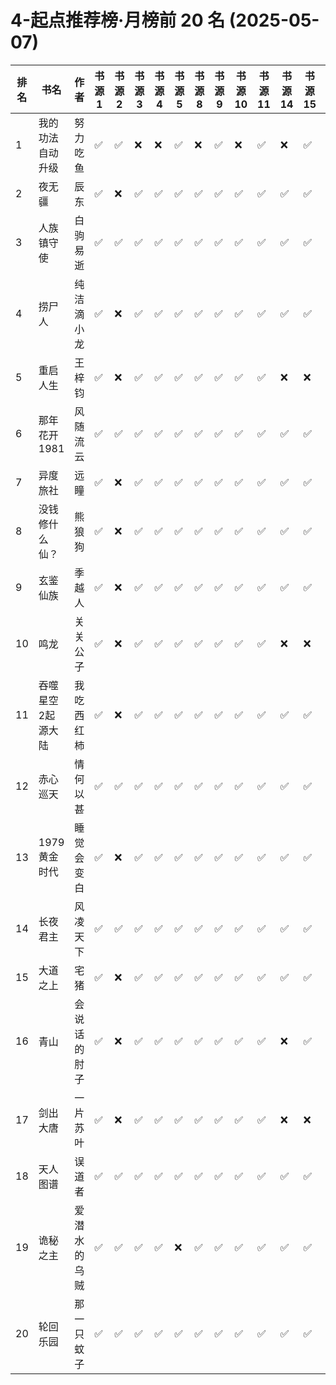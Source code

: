 # 4-起点推荐榜·月榜前 20 名 (2025-05-07)

| 排名 | 书名        | 作者     | 书源 1 | 书源 2 | 书源 3 | 书源 4 | 书源 5 | 书源 8 | 书源 9 | 书源 10 | 书源 11 | 书源 14 | 书源 15 | 书源 17 | 书源 18 | 书源 19 | 书源 20 | 起点链接                                   |
|----|-----------|--------|------|------|------|------|------|------|------|-------|-------|-------|-------|-------|-------|-------|-------|----------------------------------------|
| 1  | 我的功法自动升级  | 努力吃鱼   | ✅    | ✅    | ❌    | ❌    | ✅    | ❌    | ✅    | ❌     | ✅     | ❌     | ✅     | ✅     | ❌     | ❌     | ✅     | http://www.qidian.com/book/1034284970/ |
| 2  | 夜无疆       | 辰东     | ✅    | ❌    | ✅    | ✅    | ✅    | ✅    | ✅    | ✅     | ✅     | ✅     | ✅     | ✅     | ✅     | ✅     | ✅     | http://www.qidian.com/book/1040765595/ |
| 3  | 人族镇守使     | 白驹易逝   | ✅    | ✅    | ✅    | ✅    | ✅    | ✅    | ✅    | ✅     | ✅     | ✅     | ✅     | ✅     | ✅     | ✅     | ✅     | http://www.qidian.com/book/1026225232/ |
| 4  | 捞尸人       | 纯洁滴小龙  | ✅    | ❌    | ✅    | ✅    | ✅    | ✅    | ✅    | ✅     | ✅     | ✅     | ✅     | ✅     | ✅     | ✅     | ✅     | http://www.qidian.com/book/1041637443/ |
| 5  | 重启人生      | 王梓钧    | ✅    | ❌    | ✅    | ✅    | ✅    | ✅    | ✅    | ✅     | ✅     | ❌     | ❌     | ✅     | ✅     | ✅     | ✅     | http://www.qidian.com/book/1043695973/ |
| 6  | 那年花开1981  | 风随流云   | ✅    | ✅    | ✅    | ✅    | ✅    | ✅    | ✅    | ✅     | ✅     | ✅     | ✅     | ✅     | ✅     | ✅     | ✅     | http://www.qidian.com/book/1037798729/ |
| 7  | 异度旅社      | 远瞳     | ✅    | ❌    | ✅    | ✅    | ✅    | ✅    | ✅    | ✅     | ✅     | ✅     | ✅     | ✅     | ✅     | ✅     | ✅     | http://www.qidian.com/book/1041604040/ |
| 8  | 没钱修什么仙？   | 熊狼狗    | ✅    | ❌    | ✅    | ✅    | ✅    | ✅    | ✅    | ✅     | ✅     | ✅     | ✅     | ✅     | ✅     | ✅     | ✅     | http://www.qidian.com/book/1042256511/ |
| 9  | 玄鉴仙族      | 季越人    | ✅    | ❌    | ✅    | ✅    | ✅    | ✅    | ✅    | ✅     | ✅     | ✅     | ✅     | ✅     | ✅     | ✅     | ✅     | http://www.qidian.com/book/1035420986/ |
| 10 | 鸣龙        | 关关公子   | ✅    | ❌    | ✅    | ✅    | ✅    | ✅    | ✅    | ✅     | ✅     | ❌     | ❌     | ✅     | ✅     | ✅     | ✅     | http://www.qidian.com/book/1039457453/ |
| 11 | 吞噬星空2起源大陆 | 我吃西红柿  | ✅    | ❌    | ✅    | ✅    | ✅    | ✅    | ✅    | ✅     | ✅     | ✅     | ✅     | ✅     | ✅     | ✅     | ✅     | http://www.qidian.com/book/1039391177/ |
| 12 | 赤心巡天      | 情何以甚   | ✅    | ✅    | ✅    | ✅    | ✅    | ✅    | ✅    | ✅     | ✅     | ✅     | ✅     | ✅     | ✅     | ✅     | ✅     | http://www.qidian.com/book/1016530091/ |
| 13 | 1979黄金时代  | 睡觉会变白  | ✅    | ❌    | ✅    | ✅    | ✅    | ✅    | ✅    | ✅     | ✅     | ✅     | ✅     | ✅     | ✅     | ✅     | ✅     | http://www.qidian.com/book/1039689097/ |
| 14 | 长夜君主      | 风凌天下   | ✅    | ✅    | ✅    | ✅    | ✅    | ✅    | ✅    | ✅     | ✅     | ✅     | ✅     | ✅     | ✅     | ✅     | ✅     | http://www.qidian.com/book/1037414980/ |
| 15 | 大道之上      | 宅猪     | ✅    | ❌    | ✅    | ✅    | ✅    | ✅    | ✅    | ✅     | ✅     | ✅     | ✅     | ✅     | ✅     | ✅     | ✅     | http://www.qidian.com/book/1039994731/ |
| 16 | 青山        | 会说话的肘子 | ✅    | ❌    | ✅    | ✅    | ✅    | ✅    | ✅    | ✅     | ✅     | ❌     | ✅     | ✅     | ✅     | ✅     | ❌     | http://www.qidian.com/book/1033014772/ |
| 17 | 剑出大唐      | 一片苏叶   | ✅    | ❌    | ✅    | ✅    | ✅    | ✅    | ✅    | ✅     | ✅     | ❌     | ❌     | ✅     | ✅     | ✅     | ✅     | http://www.qidian.com/book/1043632678/ |
| 18 | 天人图谱      | 误道者    | ✅    | ✅    | ✅    | ✅    | ✅    | ✅    | ✅    | ✅     | ✅     | ✅     | ✅     | ✅     | ✅     | ✅     | ✅     | http://www.qidian.com/book/1037676014/ |
| 19 | 诡秘之主      | 爱潜水的乌贼 | ✅    | ✅    | ✅    | ✅    | ❌    | ✅    | ✅    | ✅     | ✅     | ✅     | ✅     | ❌     | ✅     | ✅     | ❌     | http://www.qidian.com/book/1010868264/ |
| 20 | 轮回乐园      | 那一只蚊子  | ✅    | ✅    | ✅    | ✅    | ✅    | ✅    | ✅    | ✅     | ✅     | ✅     | ✅     | ✅     | ✅     | ✅     | ✅     | http://www.qidian.com/book/1009817672/ |